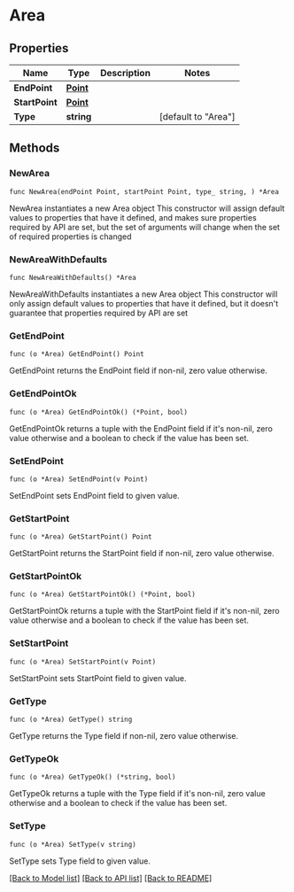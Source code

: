 # Area

## Properties

Name | Type | Description | Notes
------------ | ------------- | ------------- | -------------
**EndPoint** | [**Point**](Point.md) |  | 
**StartPoint** | [**Point**](Point.md) |  | 
**Type** | **string** |  | [default to "Area"]

## Methods

### NewArea

`func NewArea(endPoint Point, startPoint Point, type_ string, ) *Area`

NewArea instantiates a new Area object
This constructor will assign default values to properties that have it defined,
and makes sure properties required by API are set, but the set of arguments
will change when the set of required properties is changed

### NewAreaWithDefaults

`func NewAreaWithDefaults() *Area`

NewAreaWithDefaults instantiates a new Area object
This constructor will only assign default values to properties that have it defined,
but it doesn't guarantee that properties required by API are set

### GetEndPoint

`func (o *Area) GetEndPoint() Point`

GetEndPoint returns the EndPoint field if non-nil, zero value otherwise.

### GetEndPointOk

`func (o *Area) GetEndPointOk() (*Point, bool)`

GetEndPointOk returns a tuple with the EndPoint field if it's non-nil, zero value otherwise
and a boolean to check if the value has been set.

### SetEndPoint

`func (o *Area) SetEndPoint(v Point)`

SetEndPoint sets EndPoint field to given value.


### GetStartPoint

`func (o *Area) GetStartPoint() Point`

GetStartPoint returns the StartPoint field if non-nil, zero value otherwise.

### GetStartPointOk

`func (o *Area) GetStartPointOk() (*Point, bool)`

GetStartPointOk returns a tuple with the StartPoint field if it's non-nil, zero value otherwise
and a boolean to check if the value has been set.

### SetStartPoint

`func (o *Area) SetStartPoint(v Point)`

SetStartPoint sets StartPoint field to given value.


### GetType

`func (o *Area) GetType() string`

GetType returns the Type field if non-nil, zero value otherwise.

### GetTypeOk

`func (o *Area) GetTypeOk() (*string, bool)`

GetTypeOk returns a tuple with the Type field if it's non-nil, zero value otherwise
and a boolean to check if the value has been set.

### SetType

`func (o *Area) SetType(v string)`

SetType sets Type field to given value.



[[Back to Model list]](../README.md#documentation-for-models) [[Back to API list]](../README.md#documentation-for-api-endpoints) [[Back to README]](../README.md)



